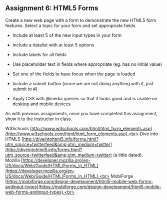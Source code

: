 ## Assignment 6: HTML5 Forms

Create a new web page with a form to demonstrate the new HTML5 form features. Select a topic 
for your form and set appropriate fields.

* Include at least 5 of the new input types in your form

* Include a datalist with at least 5 options

* Include labels for all fields

* Use placeholder text in fields where appropriate (eg. has no initial value)

* Set one of the fields to have focus when the page is loaded

* Include a submit button (since we are not doing anything with it, just submit to #)

* Apply CSS with @media queries so that it looks good and is usable on desktop and mobile devices

As with previous assignments, once you have completed this assignment, show it to the instructor
in class.

W3Schools [http://www.w3schools.com/html/html_form_elements.asp](http://www.w3schools.com/html/html_form_elements.asp).<br>
Dive into HTML5 [http://diveintohtml5.info/forms.html?utm_source=twitterfeed&amp;utm_medium=twitter](http://diveintohtml5.info/forms.html?utm_source=twitterfeed&amp;utm_medium=twitter) (a little dated).<br>
Mozilla [https://developer.mozilla.org/en-US/docs/Web/Guide/HTML/Forms_in_HTML](https://developer.mozilla.org/en-US/docs/Web/Guide/HTML/Forms_in_HTML).<br>
MobiForge [https://mobiforge.com/design-development/html5-mobile-web-forms-andinput-types](https://mobiforge.com/design-development/html5-mobile-web-forms-andinput-types).<br>


